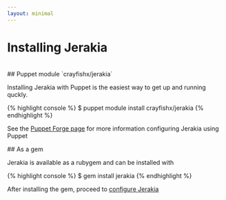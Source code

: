 ```yaml
---
layout: minimal
---
```



# Installing Jerakia
<br>
## Puppet module `crayfishx/jerakia`

Installing Jerakia with Puppet is the easiest way to get up and running quckly.

{% highlight console %}
$ puppet module install crayfishx/jerakia
{% endhighlight %}

See the [Puppet Forge page](https://forge.puppetlabs.com/crayfishx/jerakia) for more information configuring Jerakia using Puppet

## As a gem

Jerakia is available as a rubygem and can be installed with

{% highlight console %}
$ gem install jerakia
{% endhighlight %}

After installing the gem, proceed to [configure Jerakia](/basics/configure)

